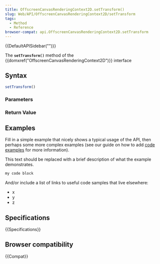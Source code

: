 ```yaml
---
title: OffscreenCanvasRenderingContext2D.setTransform()
slug: Web/API/OffscreenCanvasRenderingContext2D/setTransform
tags:
  - Method
  - Reference
browser-compat: api.OffscreenCanvasRenderingContext2D.setTransform
---
```

{{DefaultAPISidebar("")}}

The **`setTransform()`** method of the {{domxref("OffscreenCanvasRenderingContext2D")}} interface 

## Syntax

```js
setTransform()
```

### Parameters



### Return Value



## Examples

Fill in a simple example that nicely shows a typical usage of the API, then perhaps some more complex examples (see our guide on how to add [code examples](/en-US/docs/MDN/Contribute/Structures/Code_examples) for more information).

This text should be replaced with a brief description of what the example demonstrates.

```js
my code block
```

And/or include a list of links to useful code samples that live elsewhere:

*   x
*   y
*   z

## Specifications

{{Specifications}}

## Browser compatibility

{{Compat}}


